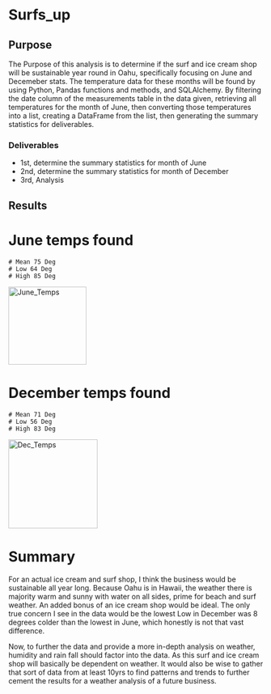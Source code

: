 # Surfs_up
## Purpose
The Purpose of this analysis is to determine if the surf and ice cream shop will be sustainable year round in Oahu, specifically focusing on June and Decemeber stats. The temperature data for these months will be found by using Python, Pandas functions and methods, and SQLAlchemy. By filtering the date column of the measurements table in the data given, retrieving all temperatures for the month of June, then converting those temperatures into a list, creating a DataFrame from the list, then generating the summary statistics for deliverables. 

### Deliverables
* 1st, determine the summary statistics for month of June
* 2nd, determine the summary statistics for month of December
* 3rd, Analysis

## Results
  # June temps found
    # Mean 75 Deg
    # Low 64 Deg
    # High 85 Deg

<img width="154" alt="June_Temps" src="https://user-images.githubusercontent.com/86068655/147616776-7fca5ea9-865c-4a30-96fb-d9dc02d0e9af.png">


  # December temps found
    # Mean 71 Deg 
    # Low 56 Deg
    # High 83 Deg
    
<img width="176" alt="Dec_Temps" src="https://user-images.githubusercontent.com/86068655/147616786-218555a8-bbff-4bea-b27f-bc12460c3d2a.png">


# Summary
  For an actual ice cream and surf shop, I think the business would be sustainable all year long. Because Oahu is in Hawaii, the weather there is majority warm and sunny with water on all sides, prime for beach and surf weather. An added bonus of an ice cream shop would be ideal. The only true concern I see in the data would be the lowest Low in December was 8 degrees colder than the lowest in June, which honestly is not that vast difference. 

  Now, to further the data and provide a more in-depth analysis on weather, humidity and rain fall should factor into the data. As this surf and ice cream shop will basically be dependent on weather. It would also be wise to gather that sort of data from at least 10yrs to find patterns and trends to further cement the results for a weather analysis of a future business.   
